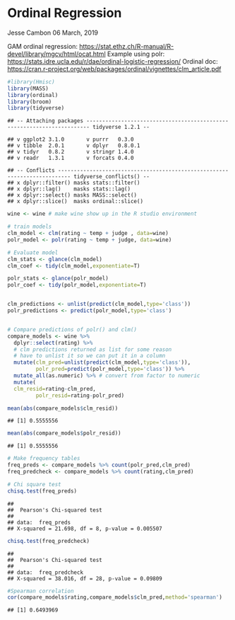 Ordinal Regression
================
Jesse Cambon
06 March, 2019

GAM ordinal regression: <https://stat.ethz.ch/R-manual/R-devel/library/mgcv/html/ocat.html> Example using polr: <https://stats.idre.ucla.edu/r/dae/ordinal-logistic-regression/> Ordinal doc: <https://cran.r-project.org/web/packages/ordinal/vignettes/clm_article.pdf>

``` r
#library(Hmisc)
library(MASS)
library(ordinal)
library(broom)
library(tidyverse)
```

    ## -- Attaching packages ----------------------------------------------------------------------- tidyverse 1.2.1 --

    ## v ggplot2 3.1.0       v purrr   0.3.0  
    ## v tibble  2.0.1       v dplyr   0.8.0.1
    ## v tidyr   0.8.2       v stringr 1.4.0  
    ## v readr   1.3.1       v forcats 0.4.0

    ## -- Conflicts -------------------------------------------------------------------------- tidyverse_conflicts() --
    ## x dplyr::filter() masks stats::filter()
    ## x dplyr::lag()    masks stats::lag()
    ## x dplyr::select() masks MASS::select()
    ## x dplyr::slice()  masks ordinal::slice()

``` r
wine <- wine # make wine show up in the R studio environment

# train models
clm_model <- clm(rating ~ temp + judge , data=wine)
polr_model <- polr(rating ~ temp + judge, data=wine)

# Evaluate model
clm_stats <- glance(clm_model)
clm_coef <- tidy(clm_model,exponentiate=T) 

polr_stats <- glance(polr_model)
polr_coef <- tidy(polr_model,exponentiate=T)


clm_predictions <- unlist(predict(clm_model,type='class'))
polr_predictions <- predict(polr_model,type='class')


# Compare predictions of polr() and clm()
compare_models <- wine %>% 
  dplyr::select(rating) %>%
  # clm predictions returned as list for some reason
  # have to unlist it so we can put it in a column
  mutate(clm_pred=unlist(predict(clm_model,type='class')),
         polr_pred=predict(polr_model,type='class')) %>%
  mutate_all(as.numeric) %>% # convert from factor to numeric
  mutate(
  clm_resid=rating-clm_pred,
         polr_resid=rating-polr_pred)

mean(abs(compare_models$clm_resid))
```

    ## [1] 0.5555556

``` r
mean(abs(compare_models$polr_resid))
```

    ## [1] 0.5555556

``` r
# Make frequency tables
freq_preds <- compare_models %>% count(polr_pred,clm_pred)
freq_predcheck <- compare_models %>% count(rating,clm_pred)

# Chi square test
chisq.test(freq_preds)
```

    ## 
    ##  Pearson's Chi-squared test
    ## 
    ## data:  freq_preds
    ## X-squared = 21.698, df = 8, p-value = 0.005507

``` r
chisq.test(freq_predcheck)
```

    ## 
    ##  Pearson's Chi-squared test
    ## 
    ## data:  freq_predcheck
    ## X-squared = 38.016, df = 28, p-value = 0.09809

``` r
#Spearman correlation
cor(compare_models$rating,compare_models$clm_pred,method='spearman')
```

    ## [1] 0.6493969
